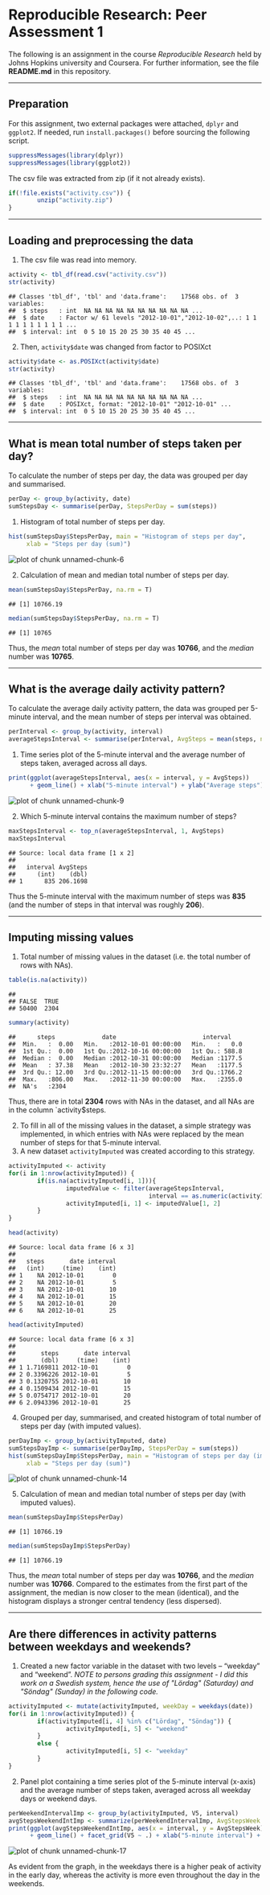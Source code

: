 # Reproducible Research: Peer Assessment 1

The following is an assignment in the course *Reproducible Research* held by Johns Hopkins university and Coursera. For further information, see the file **README.md** in this repository.
***
## Preparation

For this assignment, two external packages were attached, `dplyr` and `ggplot2`. If needed, run `install.packages()` before sourcing the following script.

```r
suppressMessages(library(dplyr))
suppressMessages(library(ggplot2))
```

The csv file was extracted from zip (if it not already exists).

```r
if(!file.exists("activity.csv")) {
        unzip("activity.zip")
}
```
***
## Loading and preprocessing the data

1. The csv file was read into memory.

```r
activity <- tbl_df(read.csv("activity.csv"))
str(activity)
```

```
## Classes 'tbl_df', 'tbl' and 'data.frame':	17568 obs. of  3 variables:
##  $ steps   : int  NA NA NA NA NA NA NA NA NA NA ...
##  $ date    : Factor w/ 61 levels "2012-10-01","2012-10-02",..: 1 1 1 1 1 1 1 1 1 1 ...
##  $ interval: int  0 5 10 15 20 25 30 35 40 45 ...
```

2. Then, `activity$date` was changed from factor to POSIXct

```r
activity$date <- as.POSIXct(activity$date)
str(activity)
```

```
## Classes 'tbl_df', 'tbl' and 'data.frame':	17568 obs. of  3 variables:
##  $ steps   : int  NA NA NA NA NA NA NA NA NA NA ...
##  $ date    : POSIXct, format: "2012-10-01" "2012-10-01" ...
##  $ interval: int  0 5 10 15 20 25 30 35 40 45 ...
```
***
## What is mean total number of steps taken per day?

To calculate the number of steps per day, the data was grouped per day and summarised.

```r
perDay <- group_by(activity, date)
sumStepsDay <- summarise(perDay, StepsPerDay = sum(steps))
```

1. Histogram of total number of steps per day.

```r
hist(sumStepsDay$StepsPerDay, main = "Histogram of steps per day",
     xlab = "Steps per day (sum)")
```

![plot of chunk unnamed-chunk-6](figure/unnamed-chunk-6-1.png) 

2. Calculation of mean and median total number of steps per day.

```r
mean(sumStepsDay$StepsPerDay, na.rm = T)
```

```
## [1] 10766.19
```

```r
median(sumStepsDay$StepsPerDay, na.rm = T)
```

```
## [1] 10765
```

Thus, the *mean* total number of steps per day was **10766**, and the *median* number was **10765**.
***
## What is the average daily activity pattern?

To calculate the average daily activity pattern, the data was grouped per 5-minute interval, and the mean number of steps per interval was obtained.


```r
perInterval <- group_by(activity, interval)
averageStepsInterval <- summarise(perInterval, AvgSteps = mean(steps, na.rm = T))
```

1. Time series plot of the 5-minute interval and the average number of steps taken, averaged across all days.


```r
print(ggplot(averageStepsInterval, aes(x = interval, y = AvgSteps))
      + geom_line() + xlab("5-minute interval") + ylab("Average steps"))
```

![plot of chunk unnamed-chunk-9](figure/unnamed-chunk-9-1.png) 

2. Which 5-minute interval contains the maximum number of steps?


```r
maxStepsInterval <- top_n(averageStepsInterval, 1, AvgSteps)
maxStepsInterval
```

```
## Source: local data frame [1 x 2]
## 
##   interval AvgSteps
##      (int)    (dbl)
## 1      835 206.1698
```

Thus the 5-minute interval with the maximum number of steps was **835** (and the number of steps in that interval was roughly **206**).
***
## Imputing missing values

1. Total number of missing values in the dataset (i.e. the total number of rows with NAs).


```r
table(is.na(activity))
```

```
## 
## FALSE  TRUE 
## 50400  2304
```

```r
summary(activity)
```

```
##      steps             date                        interval     
##  Min.   :  0.00   Min.   :2012-10-01 00:00:00   Min.   :   0.0  
##  1st Qu.:  0.00   1st Qu.:2012-10-16 00:00:00   1st Qu.: 588.8  
##  Median :  0.00   Median :2012-10-31 00:00:00   Median :1177.5  
##  Mean   : 37.38   Mean   :2012-10-30 23:32:27   Mean   :1177.5  
##  3rd Qu.: 12.00   3rd Qu.:2012-11-15 00:00:00   3rd Qu.:1766.2  
##  Max.   :806.00   Max.   :2012-11-30 00:00:00   Max.   :2355.0  
##  NA's   :2304
```
Thus, there are in total **2304** rows with NAs in the dataset, and all NAs are in the column `activity$steps.

2. To fill in all of the missing values in the dataset, a simple strategy was implemented, in which entries with NAs were replaced by the mean number of steps for that 5-minute interval.
3. A new dataset `activityImputed` was created according to this strategy.


```r
activityImputed <- activity
for(i in 1:nrow(activityImputed)) {
        if(is.na(activityImputed[i, 1])){
                imputedValue <- filter(averageStepsInterval,
                                       interval == as.numeric(activityImputed[i, 3]))
                activityImputed[i, 1] <- imputedValue[1, 2]
        }
}
```


```r
head(activity)
```

```
## Source: local data frame [6 x 3]
## 
##   steps       date interval
##   (int)     (time)    (int)
## 1    NA 2012-10-01        0
## 2    NA 2012-10-01        5
## 3    NA 2012-10-01       10
## 4    NA 2012-10-01       15
## 5    NA 2012-10-01       20
## 6    NA 2012-10-01       25
```

```r
head(activityImputed)
```

```
## Source: local data frame [6 x 3]
## 
##       steps       date interval
##       (dbl)     (time)    (int)
## 1 1.7169811 2012-10-01        0
## 2 0.3396226 2012-10-01        5
## 3 0.1320755 2012-10-01       10
## 4 0.1509434 2012-10-01       15
## 5 0.0754717 2012-10-01       20
## 6 2.0943396 2012-10-01       25
```

4. Grouped per day, summarised, and created histogram of total number of steps per day (with imputed values).


```r
perDayImp <- group_by(activityImputed, date)
sumStepsDayImp <- summarise(perDayImp, StepsPerDay = sum(steps))
hist(sumStepsDayImp$StepsPerDay, main = "Histogram of steps per day (imputed)",
     xlab = "Steps per day (sum)")
```

![plot of chunk unnamed-chunk-14](figure/unnamed-chunk-14-1.png) 

5. Calculation of mean and median total number of steps per day (with imputed values).


```r
mean(sumStepsDayImp$StepsPerDay)
```

```
## [1] 10766.19
```

```r
median(sumStepsDayImp$StepsPerDay)
```

```
## [1] 10766.19
```

Thus, the *mean* total number of steps per day was **10766**, and the *median* number was **10766**. Compared to the estimates from the first part of the assignment, the median is now closer to the mean (identical), and the histogram displays a stronger central tendency (less dispersed).
***
## Are there differences in activity patterns between weekdays and weekends?

1. Created a new factor variable in the dataset with two levels – “weekday” and “weekend”. *NOTE to persons grading this assignment - I did this work on a Swedish system, hence the use of "Lördag" (Saturday) and "Söndag" (Sunday) in the following code.*


```r
activityImputed <- mutate(activityImputed, weekDay = weekdays(date))
for(i in 1:nrow(activityImputed)) {
        if(activityImputed[i, 4] %in% c("Lördag", "Söndag")) {
                activityImputed[i, 5] <- "weekend"
        }
        else {
                activityImputed[i, 5] <- "weekday"
        }
}
```

2. Panel plot containing a time series plot of the 5-minute interval (x-axis) and the average number of steps taken, averaged across all weekday days or weekend days.


```r
perWeekendIntervalImp <- group_by(activityImputed, V5, interval)
avgStepsWeekendIntImp <- summarize(perWeekendIntervalImp, AvgStepsWeek = mean(steps))
print(ggplot(avgStepsWeekendIntImp, aes(x = interval, y = AvgStepsWeek))
      + geom_line() + facet_grid(V5 ~ .) + xlab("5-minute interval") + ylab("Average steps"))
```

![plot of chunk unnamed-chunk-17](figure/unnamed-chunk-17-1.png) 

As evident from the graph, in the weekdays there is a higher peak of activity in the early day, whereas the activity is more even throughout the day in the weekends.
